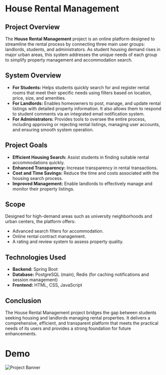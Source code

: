 # House Rental Management

## Project Overview
The **House Rental Management** project is an online platform designed to streamline the rental process by connecting three main user groups: landlords, students, and administrators. As student housing demand rises in major urban areas, this system addresses the unique needs of each group to simplify property management and accommodation search.

## System Overview
- **For Students:** Helps students quickly search for and register rental rooms that meet their specific needs using filters based on location, price, size, and amenities.
- **For Landlords:** Enables homeowners to post, manage, and update rental listings with detailed property information. It also allows them to respond to student comments via an integrated email notification system.
- **For Administrators:** Provides tools to oversee the entire process, including approving or rejecting rental listings, managing user accounts, and ensuring smooth system operation.

## Project Goals
- **Efficient Housing Search:** Assist students in finding suitable rental accommodations quickly.
- **Enhanced Transparency:** Increase transparency in rental transactions.
- **Cost and Time Savings:** Reduce the time and costs associated with the housing search process.
- **Improved Management:** Enable landlords to effectively manage and monitor their property listings.

## Scope
Designed for high-demand areas such as university neighborhoods and urban centers, the platform offers:
- Advanced search filters for accommodation.
- Online rental contract management.
- A rating and review system to assess property quality.

## Technologies Used
- **Backend:** Spring Boot
- **Database:** PostgreSQL (main), Redis (for caching notifications and session management)
- **Frontend:** HTML, CSS, JavaScript

## Conclusion
The House Rental Management project bridges the gap between students seeking housing and landlords managing rental properties. It delivers a comprehensive, efficient, and transparent platform that meets the practical needs of its users and provides a strong foundation for future enhancements.
# Demo

![Project Banner](images/banner.png)
